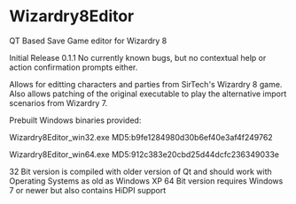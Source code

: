 # Wizardry8Editor
QT Based Save Game editor for Wizardry 8

Initial Release 0.1.1
No currently known bugs, but no contextual help or action confirmation prompts either.

Allows for editting characters and parties from SirTech's Wizardry 8 game.
Also allows patching of the original executable to play the alternative import scenarios from Wizardry 7.

Prebuilt Windows binaries provided:

Wizardry8Editor_win32.exe    MD5:b9fe1284980d30b6ef40e3af4f249762

Wizardry8Editor_win64.exe    MD5:912c383e20cbd25d44dcfc236349033e

32 Bit version is compiled with older version of Qt and should work with Operating Systems as old as Windows XP
64 Bit version requires Windows 7 or newer but also contains HiDPI support
